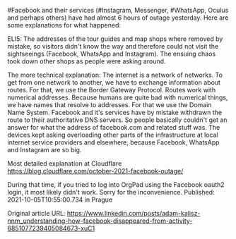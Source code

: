 #Facebook and their services (#Instagram, Messenger, #WhatsApp, Oculus and perhaps others) have had almost 6 hours of outage yesterday. Here are some explanations for what happened:

ELI5: The addresses of the tour guides and map shops where removed by mistake, so visitors didn't know the way and therefore could not visit the sightseeings (Facebook, WhatsApp and Instagram). The ensuing chaos took down other shops as people were asking around.

The more technical explanation: The internet is a network of networks. To get from one network to another, we have to exchange information about routes. For that, we use the Border Gateway Protocol. Routes work with numerical addresses. Because humans are quite bad with numerical things, we have names that resolve to addresses. For that we use the Domain Name System. Facebook and it's services have by mistake withdrawn the route to their authoritative DNS servers. So people basically couldn't get an answer for what the address of facebook.com and related stuff was. The devices kept asking overloading other parts of the infrastructure at local internet service providers and elsewhere, because Facebook, WhatsApp and Instagram are so big.

Most detailed explanation at Cloudflare https://blog.cloudflare.com/october-2021-facebook-outage/

During that time, if you tried to log into OrgPad using the Facebook oauth2 login, it most likely didn't work. Sorry for the inconvenience.
Published: 2021-10-05T10:55:00.734 in Prague

Original article URL: https://www.linkedin.com/posts/adam-kalisz-nnm_understanding-how-facebook-disappeared-from-activity-6851077239405084673-xuC1

